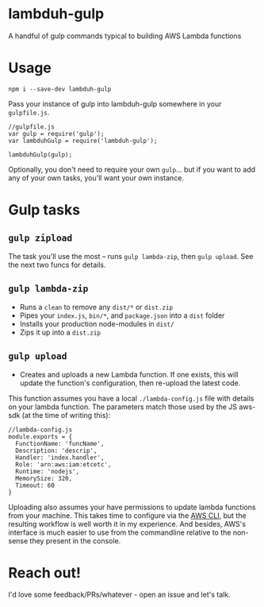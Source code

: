 # lambduh-gulp
A handful of gulp commands typical to building AWS Lambda functions

# Usage

```
npm i --save-dev lambduh-gulp
```

Pass your instance of gulp into lambduh-gulp somewhere in your `gulpfile.js`.

```
//gulpfile.js
var gulp = require('gulp');
var lambduhGulp = require('lambduh-gulp');

lambduhGulp(gulp);
```

Optionally, you don't need to require your own `gulp`... but if you want to add any of your own tasks, you'll want your own instance.

# Gulp tasks

## `gulp zipload`

The task you'll use the most – runs `gulp lambda-zip`, then `gulp upload`. See the next two funcs for details.

## `gulp lambda-zip`

- Runs a `clean` to remove any `dist/*` or `dist.zip`
- Pipes your `index.js`, `bin/*`, and `package.json` into a `dist` folder
- Installs your production node-modules in `dist/`
- Zips it up into a `dist.zip`

## `gulp upload`

- Creates and uploads a new Lambda function. If one exists, this will update the function's configuration, then re-upload the latest code. 

This function assumes you have a local `./lambda-config.js` file with details on your lambda function. The parameters match those used by the JS aws-sdk (at the time of writing this):

```
//lambda-config.js
module.exports = {
  FunctionName: 'funcName',
  Description: 'descrip',
  Handler: 'index.handler',
  Role: 'arn:aws:iam:etcetc',
  Runtime: 'nodejs',
  MemorySize: 320,
  Timeout: 60
}
```

Uploading also assumes your have permissions to update lambda functions from your machine. This takes time to configure via the [AWS CLI](http://docs.aws.amazon.com/cli/latest/userguide/cli-chap-getting-set-up.html), but the resulting workflow is well worth it in my experience. And besides, AWS's interface is much easier to use from the commandline relative to the non-sense they present in the console.

# Reach out!

I'd love some feedback/PRs/whatever - open an issue and let's talk.
